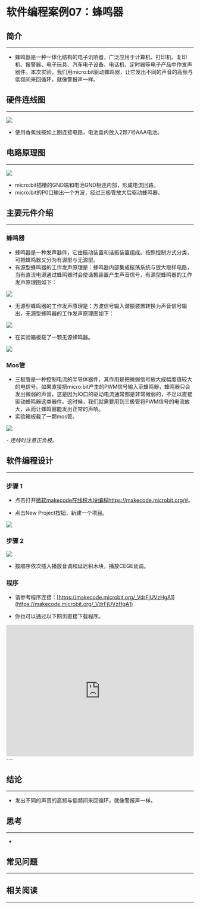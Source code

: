 # 软件编程案例07：蜂鸣器

## 简介 ##
---
- 蜂鸣器是一种一体化结构的电子讯响器，广泛应用于计算机、打印机、复印机、报警器、电子玩具、汽车电子设备、电话机、定时器等电子产品中作发声器件。本次实验，我们用micro:bit驱动蜂鸣器，让它发出不同的声音的高频与低频间来回循环，就像警报声一样。

## 硬件连线图 ##
---
![](./images/4EceRG6.png)

- 使用香蕉线按如上图连接电路，电池盒内放入2颗7号AAA电池。

## 电路原理图 ##
---
![](./images/kl4b2QE.png)

- micro:bit插槽的GND端和电池GND相连内部，形成电流回路。
- micro:bit的P0口输出一个方波，经过三极管放大后驱动蜂鸣器。

## 主要元件介绍 ##
---
### 蜂鸣器 ###
- 蜂鸣器是一种发声器件，它由振动装置和谐振装置组成。按照控制方式分类，可把蜂鸣器又分为有源型与无源型。
- 有源型蜂鸣器的工作发声原理是：蜂鸣器内部集成振荡系统与放大取样电路，当有直流电源通过蜂鸣器时会使谐振装置产生声音信号，有源型蜂鸣器的工作发声原理图如下：

![](./images/spNnKiB.jpg)

- 无源型蜂鸣器的工作发声原理是：方波信号输入谐振装置转换为声音信号输出，无源型蜂鸣器的工作发声原理图如下：

![](./images/kNHyjjl.jpg)

- 在实验箱板载了一颗无源蜂鸣器。

![](./images/xyNlKjk.jpg)

### Mos管 ###

- 三极管是一种控制电流的半导体器件，其作用是把微弱信号放大成幅度值较大的电信号。如果直接把micro:bit产生的PWM信号输入至蜂鸣器，蜂鸣器只会发出微弱的声音，这是因为IO口的驱动电流通常都是非常微弱的，不足以直接驱动蜂鸣器这类器件。这时候，我们就需要用到三极管将PWM信号的电流放大，从而让蜂鸣器能发出正常的声响。 
- 实验箱板载了一颗mos管。

![](./images/NnmYwRp.jpg)

*- 连线时注意正负极。*

## 软件编程设计
---
### 步骤 1

- 点击打开[微软makecode在线积木块编程https://makecode.microbit.org/#](https://makecode.microbit.org/#)。

- 点击New Project按钮，新建一个项目。

![](./images/t34k5Zb.png)

### 步骤 2

![](./images/vyb4j8a.png)

- 按顺序依次插入播放音调和延迟积木块，播放CEGE音调。

### 程序

- 请参考程序连接：[https://makecode.microbit.org/_VdrFjUVzHgA1](https://makecode.microbit.org/_VdrFjUVzHgA1)

- 你也可以通过以下网页直接下载程序。

<div style="position:relative;height:0;padding-bottom:70%;overflow:hidden;"><iframe style="position:absolute;top:0;left:0;width:100%;height:100%;" src="https://makecode.microbit.org/#pub:_VdrFjUVzHgA1" frameborder="0" sandbox="allow-popups allow-forms allow-scripts allow-same-origin"></iframe></div>  
---


## 结论
---
- 发出不同的声音的高频与低频间来回循环，就像警报声一样。

## 思考
---
- 

## 常见问题
---


## 相关阅读  
---

